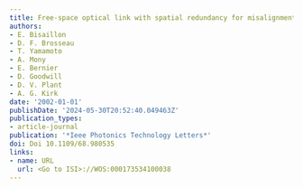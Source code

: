 ```yaml
---
title: Free-space optical link with spatial redundancy for misalignment tolerance
authors:
- E. Bisaillon
- D. F. Brosseau
- T. Yamamoto
- A. Mony
- E. Bernier
- D. Goodwill
- D. V. Plant
- A. G. Kirk
date: '2002-01-01'
publishDate: '2024-05-30T20:52:40.049463Z'
publication_types:
- article-journal
publication: '*Ieee Photonics Technology Letters*'
doi: Doi 10.1109/68.980535
links:
- name: URL
  url: <Go to ISI>://WOS:000173534100038
---
```

